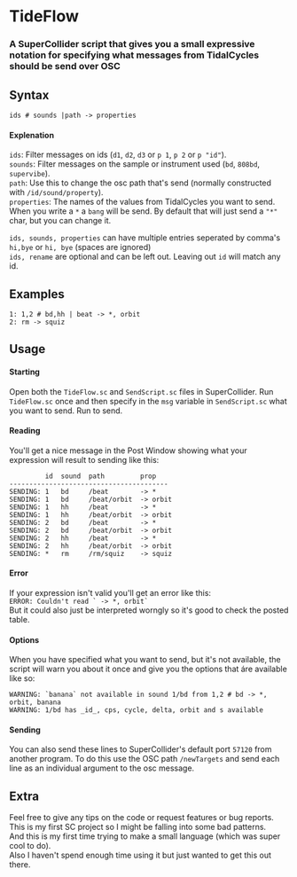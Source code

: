 # TideFlow
### A SuperCollider script that gives you a small expressive notation for specifying what messages from TidalCycles should be send over OSC

## Syntax
`ids # sounds |path -> properties`

#### Explenation
`ids`: Filter messages on ids (`d1`, `d2`, `d3` or `p 1`, `p 2` or `p "id"`).\
`sounds`: Filter messages on the sample or instrument used (`bd`, `808bd`, `supervibe`).\
`path`: Use this to change the osc path that's send (normally constructed with `/id/sound/property`).\
`properties`: The names of the values from TidalCycles you want to send. When you write a `*` a `bang` will be send. By default that will just send a `"*"` char, but you can change it.

`ids, sounds, properties` can have multiple entries seperated by comma's `hi,bye` or `hi, bye` (spaces are ignored)\
`ids, rename` are optional and can be left out. Leaving out `id` will match any id.


## Examples
```
1: 1,2 # bd,hh | beat -> *, orbit
2: rm -> squiz
```

## Usage
#### Starting
Open both the `TideFlow.sc` and `SendScript.sc` files in SuperCollider. Run `TideFlow.sc` once and then specify in the `msg` variable in `SendScript.sc` what you want to send. Run to send.

#### Reading
You'll get a nice message in the Post Window showing what your expression will result to sending like this:
```
         id  sound  path         prop
----------------------------------------
SENDING: 1   bd     /beat        -> *
SENDING: 1   bd     /beat/orbit  -> orbit
SENDING: 1   hh     /beat        -> *
SENDING: 1   hh     /beat/orbit  -> orbit
SENDING: 2   bd     /beat        -> *
SENDING: 2   bd     /beat/orbit  -> orbit
SENDING: 2   hh     /beat        -> *
SENDING: 2   hh     /beat/orbit  -> orbit
SENDING: *   rm     /rm/squiz    -> squiz
```

#### Error
If your expression isn't valid you'll get an error like this:\
```ERROR: Couldn't read ` -> *, orbit` ```\
But it could also just be interpreted worngly so it's good to check the posted table.

#### Options
When you have specified what you want to send, but it's not available, the script will warn you about it once and give you the options that áre available like so:
```
WARNING: `banana` not available in sound 1/bd from 1,2 # bd -> *, orbit, banana
WARNING: 1/bd has _id_, cps, cycle, delta, orbit and s available
```

#### Sending
You can also send these lines to SuperCollider's default port `57120` from another program. To do this use the OSC path `/newTargets` and send each line as an individual argument to the osc message.

## Extra
Feel free to give any tips on the code or request features or bug reports. \
This is my first SC project so I might be falling into some bad patterns. \
And this is my first time trying to make a small language (which was super cool to do). \
Also I haven't spend enough time using it but just wanted to get this out there.
